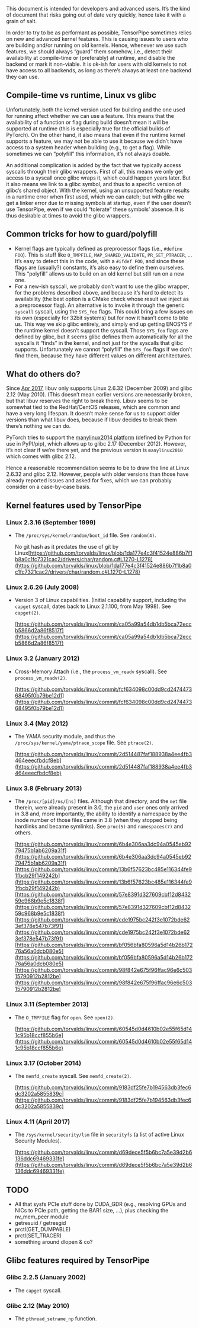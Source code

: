 This document is intended for developers and advanced users. It’s the kind of document that risks going out of date very quickly, hence take it with a grain of salt.

In order to try to be as performant as possible, TensorPipe sometimes relies on new and advanced kernel features. This is causing issues to users who are building and/or running on old kernels. Hence, whenever we use such features, we should always “guard” them somehow, i.e., detect their availability at compile-time or (preferably) at runtime, and disable the backend or mark it non-viable. It is ok-ish for users with old kernels to not have access to all backends, as long as there’s always at least one backend they can use.

## Compile-time vs runtime, Linux vs glibc

Unfortunately, both the kernel version used for building and the one used for running affect whether we can use a feature. This means that the availability of a function or flag during build doesn’t mean it will be supported at runtime (this is especially true for the official builds of PyTorch). On the other hand, it also means that even if the runtime kernel supports a feature, we may not be able to use it because we didn’t have access to a system header when building (e.g., to get a flag). While sometimes we can “polyfill” this information, it’s not always doable.

An additional complication is added by the fact that we typically access syscalls through their glibc wrappers. First of all, this means we only get access to a syscall once glibc wraps it, which could happen years later. But it also means we link to a glibc symbol, and thus to a specific version of glibc’s shared object. With the kernel, using an unsupported feature results in a runtime error when first used, which we can catch; but with glibc we get a linker error due to missing symbols at startup, even if the user doesn’t use TensorPipe, even if we could “tolerate” these symbols’ absence. It is thus desirable at times to avoid the glibc wrappers.

## Common tricks for how to guard/polyfill

* Kernel flags are typically defined as preprocessor flags (i.e., `#define FOO`). This is stuff like `O_TMPFILE`, `MAP_SHARED_VALIDATE`, `PR_SET_PTRACER`, ... It’s easy to detect this in the code, with a `#ifdef FOO`, and since these flags are (usually?) constants, it’s also easy to define them ourselves. This “polyfill” allows us to build on an old kernel but still run on a new one.
* For a new-ish syscall, we probably don’t want to use the glibc wrapper, for the problems described above, and because it’s hard to detect its availability (the best option is a CMake check whose result we inject as a preprocessor flag). An alternative is to invoke it through the generic `syscall` syscall, using the `SYS_foo` flags. This could bring a few issues on its own (especially for 32bit systems) but for now it hasn’t come to bite us. This way we skip glibc entirely, and simply end up getting ENOSYS if the runtime kernel doesn’t support the syscall. Those `SYS_foo` flags are defined by glibc, but it seems glibc defines them automatically for all the syscalls it “finds” in the kernel, and not just for the syscalls that glibc supports. Unfortunately we cannot “polyfill” the `SYS_foo` flags if we don’t find them, because they have different values on different architectures.

## What do others do?

Since [Apr 2017](https://github.com/libuv/libuv/commit/4e6101388015c6d0879308d566f0a4b79edc0c13), libuv only supports Linux 2.6.32 (December 2009) and glibc 2.12 (May 2010). (This doesn’t mean earlier versions are necessarily broken, but that libuv reserves the right to break them). Libuv seems to be somewhat tied to the RedHat/CentOS releases, which are common and have a very long lifespan. It doesn’t make sense for us to support older versions than what libuv does, because if libuv decides to break them there’s nothing we can do.

PyTorch tries to support the [manylinux2014 platform](https://www.python.org/dev/peps/pep-0599/) (defined by Python for use in PyPI/pip), which allows up to glibc 2.17 (December 2012). However, it’s not clear if we’re there yet, and the previous version is `manylinux2010` which comes with glibc 2.12.

Hence a reasonable recommendation seems to be to draw the line at Linux 2.6.32 and glibc 2.12. However, people with older versions than those have already reported issues and asked for fixes, which we can probably consider on a case-by-case basis.

## Kernel features used by TensorPipe

### Linux 2.3.16 (September 1999)

* The `/proc/sys/kernel/random/boot_id` file. See `random(4)`.

  No git hash as it predates the use of git by Linux[https://github.com/torvalds/linux/blob/1da177e4c3f41524e886b7f1b8a0c1fc7321cac2/drivers/char/random.c#L1270-L1278](https://github.com/torvalds/linux/blob/1da177e4c3f41524e886b7f1b8a0c1fc7321cac2/drivers/char/random.c#L1270-L1278)

### Linux 2.6.26 (July 2008)

* Version 3 of Linux capabilities. (Initial capability support, including the `capget` syscall, dates back to Linux 2.1.100, from May 1998). See `capget(2)`.

  [https://github.com/torvalds/linux/commit/ca05a99a54db1db5bca72eccb5866d2a86f8517f](https://github.com/torvalds/linux/commit/ca05a99a54db1db5bca72eccb5866d2a86f8517f)

### Linux 3.2 (January 2012)

* Cross-Memory Attach (i.e., the `process_vm_readv` syscall). See `process_vm_readv(2)`.

  [https://github.com/torvalds/linux/commit/fcf634098c00dd9cd247447368495f0b79be12d1](https://github.com/torvalds/linux/commit/fcf634098c00dd9cd247447368495f0b79be12d1)

### Linux 3.4 (May 2012)

* The YAMA security module, and thus the `/proc/sys/kernel/yama/ptrace_scope` file. See `ptrace(2)`.

  [https://github.com/torvalds/linux/commit/2d514487faf188938a4ee4fb3464eeecfbdcf8eb](https://github.com/torvalds/linux/commit/2d514487faf188938a4ee4fb3464eeecfbdcf8eb)

### Linux 3.8 (February 2013)

* The `/proc/[pid]/ns/[ns]` files. Although that directory, and the `net` file therein, were already present in 3.0, the `pid` and `user` ones only arrived in 3.8 and, more importantly, the ability to identify a namespace by the inode number of those files came in 3.8 (when they stopped being hardlinks and became symlinks). See `proc(5)` and `namespaces(7)` and others.

  [https://github.com/torvalds/linux/commit/6b4e306aa3dc94a0545eb9279475b1ab6209a31f](https://github.com/torvalds/linux/commit/6b4e306aa3dc94a0545eb9279475b1ab6209a31f)
  [https://github.com/torvalds/linux/commit/13b6f57623bc485e116344fe91fbcb29f149242b](https://github.com/torvalds/linux/commit/13b6f57623bc485e116344fe91fbcb29f149242b)
  [https://github.com/torvalds/linux/commit/57e8391d327609cbf12d843259c968b9e5c1838f](https://github.com/torvalds/linux/commit/57e8391d327609cbf12d843259c968b9e5c1838f)
  [https://github.com/torvalds/linux/commit/cde1975bc242f3e1072bde623ef378e547b73f91](https://github.com/torvalds/linux/commit/cde1975bc242f3e1072bde623ef378e547b73f91)
  [https://github.com/torvalds/linux/commit/bf056bfa80596a5d14b26b17276a56a0dcb080e5](https://github.com/torvalds/linux/commit/bf056bfa80596a5d14b26b17276a56a0dcb080e5)
  [https://github.com/torvalds/linux/commit/98f842e675f96ffac96e6c50315790912b2812be](https://github.com/torvalds/linux/commit/98f842e675f96ffac96e6c50315790912b2812be)

### Linux 3.11 (September 2013)

* The `O_TMPFILE` flag for `open`. See `open(2)`.

  [https://github.com/torvalds/linux/commit/60545d0d4610b02e55f65d141c95b18ccf855b6e](https://github.com/torvalds/linux/commit/60545d0d4610b02e55f65d141c95b18ccf855b6e)

### Linux 3.17 (October 2014)

* The `memfd_create` syscall. See `memfd_create(2)`.

  [https://github.com/torvalds/linux/commit/9183df25fe7b194563db3fec6dc3202a5855839c](https://github.com/torvalds/linux/commit/9183df25fe7b194563db3fec6dc3202a5855839c)

### Linux 4.11 (April 2017)

* The `/sys/kernel/security/lsm` file in `securityfs` (a list of active Linux Security Modules).

  [https://github.com/torvalds/linux/commit/d69dece5f5b6bc7a5e39d2b6136ddc69469331fe](https://github.com/torvalds/linux/commit/d69dece5f5b6bc7a5e39d2b6136ddc69469331fe)

## TODO

* All that sysfs PCIe stuff done by CUDA_GDR (e.g., resolving GPUs and NICs to PCIe path, getting the BAR1 size, ...), plus checking the nv_mem_peer module
* getresuid / getresgid
* prctl(GET_DUMPABLE)
* prctl(SET_TRACER)
* something around dlopen & co?

## Glibc features required by TensorPipe

### Glibc 2.2.5 (January 2002)

* The `capget` syscall.

### Glibc 2.12 (May 2010)

* The `pthread_setname_np` function.
